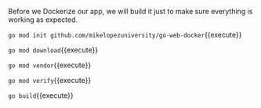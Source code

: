 Before we Dockerize our app, we will build it just to make sure everything is
working as expected.

`go mod init github.com/mikelopezuniversity/go-web-docker`{{execute}}

`go mod download`{{execute}}

`go mod vendor`{{execute}}

`go mod verify`{{execute}}

`go build`{{execute}}
